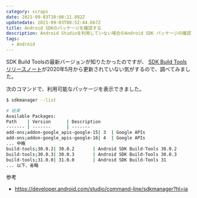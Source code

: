 ```yaml
---
category: scraps
date: 2021-09-03T10:00:21.892Z
updatedate: 2021-09-03T08:52:44.667Z
title: Android SDKのパッケージを確認する
description: Android Studioを利用していない場合のAndroid SDK パッケージの確認方法です。
tags:
  - Android
---
```

SDK Build Toolsの最新バージョンが知りたかったのですが、
[SDK Build Tools リリースノート](https://developer.android.com/studio/releases/build-tools?hl=ja)が2020年5月から更新されていない気がするので、調べてみました。  

次のコマンドで、利用可能なパッケージを表示できました。

```bash
$ sdkmanager --list

# 結果
Available Packages:
Path    | Version      | Description                                                         
------- | -------      | -------                                                             
add-ons;addon-google_apis-google-15| 3  | Google APIs                                                         
add-ons;addon-google_apis-google-16| 4  | Google APIs
... 中略
build-tools;30.0.2| 30.0.2       | Android SDK Build-Tools 30.0.2                                      
build-tools;30.0.3| 30.0.3       | Android SDK Build-Tools 30.0.3                                      
build-tools;31.0.0| 31.0.0       | Android SDK Build-Tools 31                                          
... 以下、省略
```

参考
* https://developer.android.com/studio/command-line/sdkmanager?hl=ja